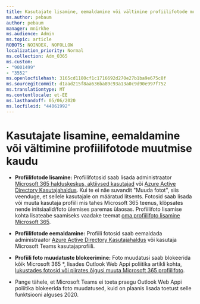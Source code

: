 ```yaml
---
title: Kasutajate lisamine, eemaldamine või vältimine profiilifotode muutmise kaudu
ms.author: pebaum
author: pebaum
manager: mnirkhe
ms.audience: Admin
ms.topic: article
ROBOTS: NOINDEX, NOFOLLOW
localization_priority: Normal
ms.collection: Adm_O365
ms.custom:
- "9001499"
- "3552"
ms.openlocfilehash: 3165cd1180cf1c1716692d270e27b1ba9e675c8f
ms.sourcegitcommit: d1aad215f8aa636ba89c93a13a0c9d90e997f752
ms.translationtype: MT
ms.contentlocale: et-EE
ms.lasthandoff: 05/06/2020
ms.locfileid: "44061992"
---
```

# <a name="add-remove-or-prevent-users-from-changing-profile-photos"></a>Kasutajate lisamine, eemaldamine või vältimine profiilifotode muutmise kaudu

- **Profiilifotode lisamine:** Profiilifotosid saab lisada administraator [Microsoft 365 halduskeskus, aktiivsed kasutajad](https://admin.microsoft.com/Adminportal/Home?source=applauncher#/users) või [Azure Active Directory Kasutajahaldus](https://portal.azure.com/#blade/Microsoft_AAD_IAM/UsersManagementMenuBlade/AllUsers).  Kui te ei näe suvandit "Muuda fotot", siis veenduge, et sellele kasutajale on määratud litsents. Fotosid saab lisada või muuta kasutaja profiili mis tahes Microsoft 365 teenus, klõpsates nende initsiaalid/foto ülemises paremas ülaosas. Profiilifoto lisamise kohta lisateabe saamiseks vaadake teemat [oma profiilifoto lisamine Microsoft 365](https://support.office.com/article/add-your-profile-photo-to-office-365-2eaf93fd-b3f1-43b9-9cdc-bdcd548435b7).

- **Profiilifotode eemaldamine:** Profiili fotosid saab eemaldada administraator [Azure Active Directory Kasutajahaldus](https://portal.azure.com/#blade/Microsoft_AAD_IAM/UsersManagementMenuBlade/AllUsers) või kasutaja Microsoft Teams kasutajaprofiili.

- **Profiili foto muudatuste blokeerimine:** Foto muudatusi saab blokeerida kõik Microsoft 365 *, lisades Outlook Web Appi poliitika artikli kohta, [lukustades fotosid või piirates õigusi muuta Microsoft 365 profiilifoto](https://answers.microsoft.com/msoffice/forum/msoffice_o365admin-mso_manage/locking-photos-or-restricting-permissions-to/1d19ae4f-de5d-4c3d-a0ad-4b8b8ac32e3d).

* Pange tähele, et Microsoft Teams ei toeta praegu Outlook Web Appi poliitika blokeerida foto muudatused, kuid on plaanis lisada toetust selle funktsiooni alguses 2020.
